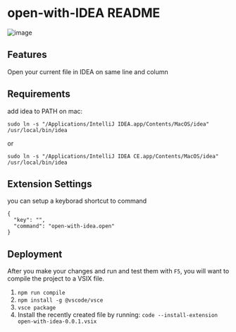 # open-with-IDEA README

![image](https://github.com/PostCyberPunk/OpenWithRider/assets/134976996/77a6a693-97b5-4f8c-9ce7-1eaac569d1fd)

## Features

Open your current file in IDEA on same line and column

## Requirements

add idea to PATH
on mac:
```
sudo ln -s "/Applications/IntelliJ IDEA.app/Contents/MacOS/idea" /usr/local/bin/idea
```
or 
```
sudo ln -s "/Applications/IntelliJ IDEA CE.app/Contents/MacOS/idea" /usr/local/bin/idea
```
## Extension Settings
you can setup a keyborad shortcut to command 
```
{
  "key": "",
  "command": "open-with-idea.open"
}
```

## Deployment
After you make your changes and run and test them with `F5`, you will want to compile the project to a VSIX file.
1. `npm run compile`
2. `npm install -g @vscode/vsce`
3. `vsce package`
4. Install the recently created file by running:
`code --install-extension open-with-idea-0.0.1.vsix`

